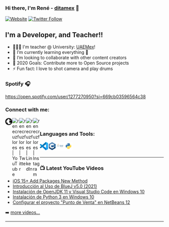 ### Hi there, I'm René - [ditamex][website] 👋

[![Website](https://img.shields.io/website?label=ditamex.com&style=for-the-badge&url=https://ditamex.com)](https://ditamex.com)
[![Twitter Follow](https://img.shields.io/twitter/follow/renecruzflores?color=1DA1F2&logo=twitter&style=for-the-badge)](https://twitter.com/intent/follow?original_referer=https://github.com/renecruz&screen_name=renecruzflores)

## I'm a Developer, and Teacher!!

- 🧑🏻‍🏫 I'm teacher @ University: [UAEMex][school]!
- 🌱 I’m currently learning everything 🤣
- 👯 I’m looking to collaborate with other content creators
- 🥅 2020 Goals: Contribute more to Open Source projects
- ⚡ Fun fact: I love to shot camera and play drums

### Spotify  🎧

https://open.spotify.com/user/1277270950?si=669cb03596564c38

### Connect with me:

[<img align="left" alt="ditamex.com" width="22px" src="https://raw.githubusercontent.com/iconic/open-iconic/master/svg/globe.svg" />][website]
[<img align="left" alt="renecruzflores | YouTube" width="22px" src="https://cdn.jsdelivr.net/npm/simple-icons@v3/icons/youtube.svg" />][youtube]
[<img align="left" alt="renecruzflores | Twitter" width="22px" src="https://cdn.jsdelivr.net/npm/simple-icons@v3/icons/twitter.svg" />][twitter]
[<img align="left" alt="renecruzflores | LinkedIn" width="22px" src="https://cdn.jsdelivr.net/npm/simple-icons@v3/icons/linkedin.svg" />][linkedin]
[<img align="left" alt="renecruzflores | Instagram" width="22px" src="https://cdn.jsdelivr.net/npm/simple-icons@v3/icons/instagram.svg" />][instagram]

<br />

### Languages and Tools:

[<img align="left" alt="Visual Studio Code" width="26px" src="https://raw.githubusercontent.com/github/explore/80688e429a7d4ef2fca1e82350fe8e3517d3494d/topics/visual-studio-code/visual-studio-code.png" /><img align="left" alt="C++" width="26px" src="https://raw.githubusercontent.com/github/explore/80688e429a7d4ef2fca1e82350fe8e3517d3494d/topics/cpp/cpp.png" />
<img align="left" alt="Java" width="26px" src="https://raw.githubusercontent.com/github/explore/80688e429a7d4ef2fca1e82350fe8e3517d3494d/topics/java/java.png" />
<img align="left" alt="Python" width="26px" src="https://raw.githubusercontent.com/github/explore/80688e429a7d4ef2fca1e82350fe8e3517d3494d/topics/python/python.png" />][devplaylist]

<br />
<br />

---

### 📺 Latest YouTube Videos

<!-- YOUTUBE:START -->
- [iOS 15+ Add Packages New Method](https://www.youtube.com/watch?v=bN0AkBT-C7M)
- [Introducción al Uso de BlueJ v5.0 (2021)](https://www.youtube.com/watch?v=-xFv6bqQHpU)
- [Instalación de OpenJDK 11 y Visual Studio Code en Windows 10](https://www.youtube.com/watch?v=alSguHvT6z0)
- [Instalación de Python 3 en Windows 10](https://www.youtube.com/watch?v=3W-vUmNdgWs)
- [Configurar el proyecto "Punto de Venta" en NetBeans 12](https://www.youtube.com/watch?v=kh1j_JG2WLk)
<!-- YOUTUBE:END -->

➡️ [more videos...](https://youtube.com/renecruzflores)

---

[website]: https://ditamex.com
[school]: https://www.uaemex.mx/
[twitter]: https://twitter.com/renecruzflores
[youtube]: https://youtube.com/renecruzflores
[instagram]: https://instagram.com/renecruzflores
[linkedin]: https://linkedin.com/in/renecruzflores
[devplaylist]: https://www.youtube.com/playlist?list=PLuLE9s9J8IVBbf0ckMt2_D-kwlNx6aU6H

